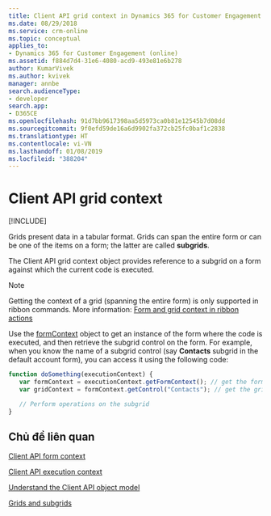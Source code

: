 ```yaml
---
title: Client API grid context in Dynamics 365 for Customer Engagement| MicrosoftDocs
ms.date: 08/29/2018
ms.service: crm-online
ms.topic: conceptual
applies_to:
- Dynamics 365 for Customer Engagement (online)
ms.assetid: f884d7d4-31e6-4080-acd9-493e81e6b278
author: KumarVivek
ms.author: kvivek
manager: annbe
search.audienceType:
- developer
search.app:
- D365CE
ms.openlocfilehash: 91d7bb9617398aa5d5973ca0b81e12545b7d08dd
ms.sourcegitcommit: 9f0efd59de16a6d9902fa372cb25fc0baf1c2838
ms.translationtype: HT
ms.contentlocale: vi-VN
ms.lasthandoff: 01/08/2019
ms.locfileid: "388204"
---
```

# <a name="client-api-grid-context"></a>Client API grid context

[!INCLUDE[](../../includes/cc_applies_to_update_9_0_0.md)]

Grids present data in a tabular format. Grids can span the entire form or can be one of the items on a form; the latter are called **subgrids**.

The Client API grid context object provides reference to a subgrid on a form against which the current code is executed. 

> [!NOTE]
> Getting the context of a grid (spanning the entire form) is only supported in ribbon commands. More information: [Form and grid context in ribbon actions](../customize-dev/pass-dynamics-365-data-page-parameter-ribbon-actions.md#form-and-grid-context-in-ribbon-actions)

Use the [formContext](clientapi-form-context.md) object to get an instance of the form where the code is executed, and then retrieve the subgrid control on the form. For example, when you know the name of a subgrid control (say **Contacts** subgrid in the default account form), you can access it using the following code:

```JavaScript
function doSomething(executionContext) {
   var formContext = executionContext.getFormContext(); // get the form Context
   var gridContext = formContext.getControl("Contacts"); // get the grid context

   // Perform operations on the subgrid
}
```

## <a name="related-topics"></a>Chủ đề liên quan

[Client API form context](clientapi-form-context.md)

[Client API execution context](clientapi-execution-context.md)

[Understand the Client API object model](understand-clientapi-object-model.md)

[Grids and subgrids](reference/grids.md)

 

